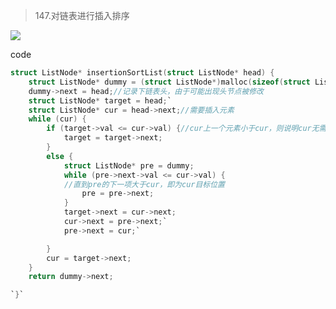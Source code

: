 > 147.对链表进行插入排序

![](https://lalala1502.oss-cn-beijing.aliyuncs.com/%E5%B1%8F%E5%B9%95%E6%88%AA%E5%9B%BE%202024-04-08%20204100.png)

code

```c
struct ListNode* insertionSortList(struct ListNode* head) {
    struct ListNode* dummy = (struct ListNode*)malloc(sizeof(struct ListNode));
    dummy->next = head;//记录下链表头，由于可能出现头节点被修改
    struct ListNode* target = head;`
    struct ListNode* cur = head->next;//需要插入元素
    while (cur) {
        if (target->val <= cur->val) {//cur上一个元素小于cur，则说明cur无需排序
            target = target->next;
        }
        else {
            struct ListNode* pre = dummy;
            while (pre->next->val <= cur->val) {
            //直到pre的下一项大于cur，即为cur目标位置
                pre = pre->next;
            }
            target->next = cur->next;
            cur->next = pre->next;`
            pre->next = cur;`

        }
        cur = target->next;
    }
    return dummy->next;

`}`
```

